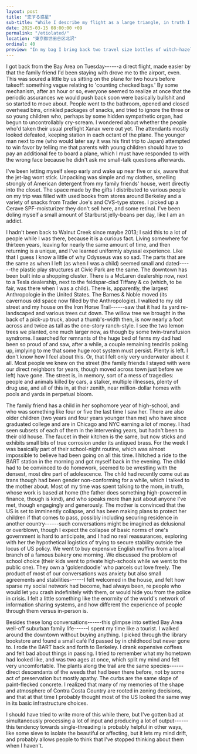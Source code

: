 ```yaml
---
layout: post
title: "恋する惑星"
sub-title: "While I describe my flight as a large triangle, in truth I touched six places: HND, MSP, RDU, SEA, SFO, NRT."
date: 2025-03-15 08:00:00 +09
permalink: "/etiolated/"
location: "東京都世田谷区北沢"
ordinal: 40
preview: "In my bag I bring back two travel size bottles of witch-hazel; they've changed the branding, removing the bearded man."
---
```


I got back from the Bay Area on Tuesday------a direct flight, made easier by that the family friend I'd been staying with drove me to the airport, even. This was soured a little by us sitting on the plane for two hours before takeoff: something vague relating to 'counting checked bags.' By some mechanism, after an hour or so, everyone seemed to realize at once that the periodic assurances we would push back soon were basically bullshit and so started to move about. People went to the bathroom, opened and closed overhead bins, crinkled packages of snacks, and tried to ignore the three or so young children who, perhaps by some hidden sympathetic organ, had begun to uncontrollably cry-scream. I wondered about whether the people who'd taken their usual preflight Xanax were out yet. The attendants mostly looked defeated, keeping station in each octant of the plane. The younger man next to me (who would later say it was his first trip to Japan) attempted to win favor by telling me that parents with young children should have to pay an additional fee to board a plane, which I must have responded to with the wrong face because he didn't ask me small-talk questions afterwards.

I've been letting myself sleep early and wake up near five or six, aware that the jet-lag wont stick. Unpacking was simple and my clothes, smelling strongly of American detergent from my family friends' house, went directly into the closet. The space made by the gifts I distributed to various people on my trip was filled with used books from stores around Berkeley and a variety of snacks from Trader Joe's and CVS-type stores. I picked up a Cerave SPF-moisturizer they don't sell here, and some retinol. I've been doling myself a small amount of Starburst jelly-beans per day, like I am an addict.

I hadn't been back to Walnut Creek since maybe 2013; I said this to a lot of people while I was there, because it is a curious fact. Living somewhere for thirteen years, leaving for nearly the same amount of time, and then returning is a unique, and I've learned uniformly abyssal experience. Like that I guess I know a little of why Odysseus was so sad. The parts that are the same as when I left (as when I was a child) seemed small and dated------the plastic play structures at Civic Park are the same. The downtown has been built into a shopping cluster. There is a McLaren dealership now, next to a Tesla dealership, next to the feldspar-clad Tiffany & co (which, to be fair, was there when I was a child). There is, apparently, the largest Anthropologie in the United States. The Barnes & Noble moved (its cavernous old space now filled by the Anthropologie). I walked to my old street and my house on the Iron Horse Trail------saw that it had its yard re-landscaped and various trees cut down. The willow tree we brought in the back of a pick-up truck, about a thumb's-width then, is now nearly a foot across and twice as tall as the one-story ranch-style. I see the two lemon trees we planted, one much larger now, as though by some twin-transfusion syndrome. I searched for remnants of the huge bed of ferns my dad had been so proud of and saw, after a while, a couple remaining tendrils poking up, implying to me that some huge root system must persist. Plenty is left. I don't know how I feel about this. Or, that I felt only very underwater about it all. Most people we knew on the street (the family friends I stayed with were our direct neighbors for years, though moved across town just before we left) have gone. The street is, in memory, sort of a mess of tragedies: people and animals killed by cars, a stalker, multiple illnesses, plenty of drug use, and all of this in, at their zenith, near million-dollar homes with pools and yards in perpetual bloom.

The family friend has a child in her sophomore year of high-school, and who was something like four or five the last time I saw her. There are also older children (two years and four years younger than me) who have since graduated college and are in Chicago and NYC earning a lot of money. I had seen subsets of each of them in the intervening years, but hadn't been to their old house. The faucet in their kitchen is the same, but now sticks and exhibits small bits of true corrosion under its antiqued brass. For the week I was basically part of their school-night routine, which was almost impossible to believe had been going on all this time. I hitched a ride to the BART station in the morning and got myself back in the evening. The child had to be convinced to do homework, seemed to be wrestling with the densest, most dire part of adolescence. The child had recently come out as trans though had been gender non-conforming for a while, which I talked to the mother about. Most of my time was spent talking to the mom, in truth, whose work is based at home (the father does something high-powered in finance, though is kind), and who speaks more than just about anyone I've met, though engagingly and generously. The mother is convinced that the US is set to imminently collapse, and has been making plans to protect her children if that comes to pass, possibly including securing residence in another country------such conversations might be imagined as delusional or overblown, though I expect the collapse of basic norms of one's government is hard to anticipate, and I had no real reassurances, exploring with her the hypothetical logistics of trying to secure stability outside the locus of US policy. We went to buy expensive English muffins from a local branch of a famous bakery one morning. We discussed the problem of school choice (their kids went to private high-schools while we went to the public one). They own a 'goldendoodle' who parcels out love freely. The product of most of our conversations was anxiety but also small agreements and stabilities------I felt welcomed in the house, and felt how sparse my social network had become, had always been, re people who would let you crash indefinitely with them, or would hide you from the police in crisis. I felt a little something like the enormity of the world's network of information sharing systems, and how different the experience of people through them versus in-person is.

Besides these long conversations------this glimpse into settled Bay Area well-off suburban family life------I spent my time like a tourist. I walked around the downtown without buying anything. I picked through the library bookstore and found a small café I'd passed by in childhood but never gone to. I rode the BART back and forth to Berkeley. I drank expensive coffees and felt bad about things in passing. I tried to remember what my hometown had looked like, and was two ages at once, which split my mind and felt very uncomfortable. The plants along the trail are the same species------direct descendants of the weeds that had been there before, not by some act of preservation but mostly apathy. The curbs are the same slope of paint-flecked concrete. I realized that many of my memories of the shape and atmosphere of Contra Costa Country are rooted in zoning decisions, and that at that time I probably thought most of the US looked the same way in its basic infrastructure choices. 

I should have tried to write more of this while there, but I've gotten bad at simultaneously processing a lot of input and producing a lot of output------this tendency towards single-threading is probably helpful in other ways, like some sieve to isolate the beautiful or affecting, but it lets my mind drift, and probably allows people to think that I've stopped thinking about them when I haven't. 











